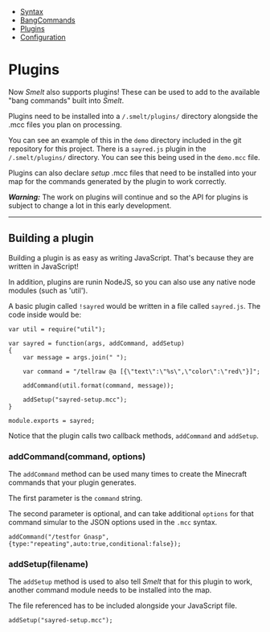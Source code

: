 * [Syntax](./Syntax.md)
* [BangCommands](./BangCommands.md)
* [Plugins](./Plugins.md)
* [Configuration](./Configuration.md)

Plugins
=======

Now *Smelt* also supports plugins! These can be used to add to the 
available "bang commands" built into *Smelt*.

Plugins need to be installed into a `/.smelt/plugins/` directory alongside the .mcc files you plan on 
processing. 

You can see an example of this in the `demo` directory included in the git repository 
for this project. There is a `sayred.js` plugin in the `/.smelt/plugins/` directory. 
You can see this being used in the `demo.mcc` file.

Plugins can also declare *setup* .mcc files that need to be installed into your map for the 
commands generated by the plugin to work correctly. 

***Warning:*** The work on plugins will continue and so the API for plugins is subject to 
change a lot in this early development.

----


Building a plugin
-----------------

Building a plugin is as easy as writing JavaScript. That's because they are written in JavaScript!

In addition, plugins are runin NodeJS, so you can also use any native node modules (such as 'util').

A basic plugin called `!sayred` would be written in a file called `sayred.js`. The code inside would be:

```
var util = require("util");

var sayred = function(args, addCommand, addSetup)
{			
	var message = args.join(" ");
	
    var command = "/tellraw @a [{\"text\":\"%s\",\"color\":\"red\"}]";
	
    addCommand(util.format(command, message));

	addSetup("sayred-setup.mcc");
}

module.exports = sayred;
```

Notice that the plugin calls two callback methods, `addCommand` and `addSetup`.

### addCommand(command, options)

The `addCommand` method can be used many times to create the Minecraft 
commands that your plugin generates. 

The first parameter is the `command` string. 

The second parameter is optional, and can take additional `options` for 
that command simular to the JSON options used in the `.mcc` syntax.

```
addCommand("/testfor Gnasp", {type:"repeating",auto:true,conditional:false});
```

### addSetup(filename)

The `addSetup` method is used to also tell *Smelt* that for this plugin to work, 
another command module needs to be installed into the map. 

The file referenced has to be included alongside your JavaScript file.

```
addSetup("sayred-setup.mcc");
```

